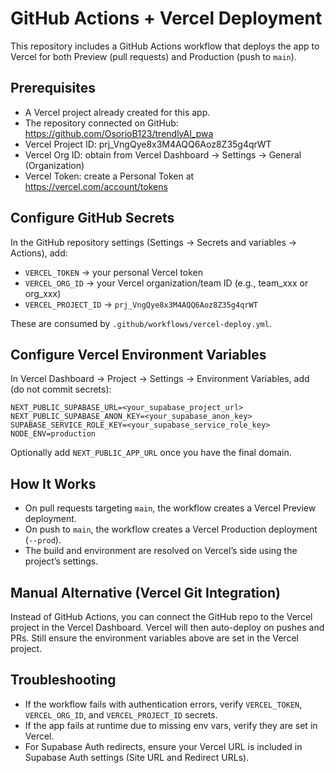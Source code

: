 # GitHub Actions + Vercel Deployment

This repository includes a GitHub Actions workflow that deploys the app to Vercel for both Preview (pull requests) and Production (push to `main`).

## Prerequisites
- A Vercel project already created for this app.
- The repository connected on GitHub: https://github.com/OsorioB123/trendlyAI_pwa
- Vercel Project ID: prj_VngQye8x3M4AQQ6Aoz8Z35g4qrWT
- Vercel Org ID: obtain from Vercel Dashboard → Settings → General (Organization)
- Vercel Token: create a Personal Token at https://vercel.com/account/tokens

## Configure GitHub Secrets
In the GitHub repository settings (Settings → Secrets and variables → Actions), add:

- `VERCEL_TOKEN` → your personal Vercel token
- `VERCEL_ORG_ID` → your Vercel organization/team ID (e.g., team_xxx or org_xxx)
- `VERCEL_PROJECT_ID` → `prj_VngQye8x3M4AQQ6Aoz8Z35g4qrWT`

These are consumed by `.github/workflows/vercel-deploy.yml`.

## Configure Vercel Environment Variables
In Vercel Dashboard → Project → Settings → Environment Variables, add (do not commit secrets):

```
NEXT_PUBLIC_SUPABASE_URL=<your_supabase_project_url>
NEXT_PUBLIC_SUPABASE_ANON_KEY=<your_supabase_anon_key>
SUPABASE_SERVICE_ROLE_KEY=<your_supabase_service_role_key>
NODE_ENV=production
```

Optionally add `NEXT_PUBLIC_APP_URL` once you have the final domain.

## How It Works
- On pull requests targeting `main`, the workflow creates a Vercel Preview deployment.
- On push to `main`, the workflow creates a Vercel Production deployment (`--prod`).
- The build and environment are resolved on Vercel’s side using the project’s settings.

## Manual Alternative (Vercel Git Integration)
Instead of GitHub Actions, you can connect the GitHub repo to the Vercel project in the Vercel Dashboard. Vercel will then auto-deploy on pushes and PRs. Still ensure the environment variables above are set in the Vercel project.

## Troubleshooting
- If the workflow fails with authentication errors, verify `VERCEL_TOKEN`, `VERCEL_ORG_ID`, and `VERCEL_PROJECT_ID` secrets.
- If the app fails at runtime due to missing env vars, verify they are set in Vercel.
- For Supabase Auth redirects, ensure your Vercel URL is included in Supabase Auth settings (Site URL and Redirect URLs).
